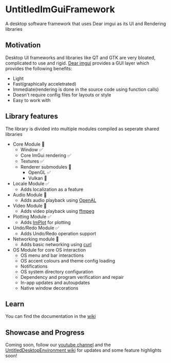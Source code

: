# UntitledImGuiFramework
A desktop software framework that uses Dear imgui as its UI and Rendering libraries
## Motivation
Desktop UI frameworks and libraries like QT and GTK are very bloated, complicated to use and rigid. [Dear imgui](https://github.com/ocornut/imgui) provides a GUI layer which provides the following benefits:
- Light
- Fast(graphically acceletrated)
- Immediate(rendering is done in the source code using function calls)
- Doesn't require config files for layouts or style
- Easy to work with
## Library features
The library is divided into multiple modules compiled as seperate shared libraries
- Core Module 🚧
  - Window ✅
  - Core ImGui rendering ✅
  - Textures ✅
  - Renderer submodules 🚧 
    - OpenGL ✅
    - Vulkan 🚧
- Locale Module ✅
  - Adds localization as a feature
- Audio Module 🚧
  - Adds audio playback using [OpenAL](https://www.openal.org/)
- Video Module 🚧
  - Adds video playback using [ffmpeg](https://ffmpeg.org/)
- Plotting Module ✅
  - Adds [ImPlot](https://github.com/epezent/implot) for plotting
- Undo/Redo Module ✅
  - Adds Undo/Redo operation support
- Networking module 🚧
  - Adds basic networking using [curl]()
- OS Module for core OS interaction
  - OS menu and bar interactions
  - OS accent colours and theme config loading
  - Notifications
  - OS system directory configuration
  - Dependency and program verification and repair
  - In-app updates and autoupdates
  - Native window decorations
## Learn
You can find the documentation in the [wiki](https://github.com/MadLadSquad/UntitledImGuiFramework/wiki)
## Showcase and Progress
Coming soon, follow our [youtube channel](https://www.youtube.com/channel/UCWKEvueStyfeMGnkvVJuGxQ) and the [UntitledDesktopEnvironment wiki](https://trello.com/b/HmfuRY2K/untitleddesktop) for updates and some feature highlights soon!